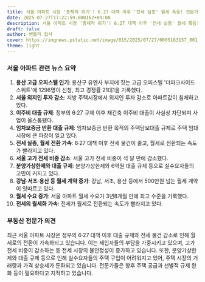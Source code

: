 ```yaml
---
title: 서울 아파트 시장 '총체적 위기'! 6.27 대책 이후 '전세 실종' 월세 폭등! 전문가들 '경고'! 대체 무슨 일이?
date: 2025-07-27T17:22:59.800162+09:00
description: 서울 아파트 시장 '총체적 위기'! 6.27 대책 이후 '전세 실종' 월세 폭등! 전문가들 '경고'! 대체 무슨 일이?
draft: false
author: 벤틀리 집사
cover: https://imgnews.pstatic.net/image/015/2025/07/27/0005163157_001_20250727165811976.jpg
theme: light
---
```


### 서울 아파트 관련 뉴스 요약

1. **용산 고급 오피스텔 인기**: 용산구 유엔사 부지에 짓는 고급 오피스텔 '더파크사이드 스위트'에 1296명이 신청, 최고 경쟁률 21대1을 기록했다.
2. **서울 외지인 투자 감소**: 지방 주택시장에서 외지인 투자 감소로 아파트값이 침체하고 있다.
3. **이주비 대출 규제**: 정부의 6·27 규제 이후 재건축 이주비 대출이 사실상 차단되며 사업이 올스톱됐다.
4. **임차보증금 반환 대출 규제**: 임차보증금 반환 목적의 주택담보대출 규제로 주택 임대시장에 큰 파장이 일고 있다.
5. **전세 실종, 월세 전환 가속**: 6·27 대책 이후 전세 물건이 줄고, 월세로 전환되는 속도가 빨라지고 있다.
6. **서울 고가 전세 비중 감소**: 서울 고가 전세 비중이 석 달 만에 감소했다.
7. **분양가상한제와 대출 규제**: 분양가상한제와 6억원 대출 규제 등으로 실수요자들의 고민이 커지고 있다.
8. **강남·서초·용산 등 월세 계약 증가**: 강남, 서초, 용산 등에서 500만원 넘는 월세 계약이 잇따르고 있다.
9. **월세 수요 증가**: 서울 아파트 월세 수요가 3년8개월 만에 최고 수준을 기록했다.
10. **전세의 월세화 가속**: 전세가 월세로 전환되는 속도가 빨라지고 있다.

### 부동산 전문가 의견

최근 서울 아파트 시장은 정부의 6·27 대책 이후 대출 규제와 전세 물건 감소로 인해 월세로의 전환이 가속화되고 있습니다. 이는 세입자들의 부담을 가중시키고 있으며, 고가 전세 비중이 감소하는 등 전세 시장의 불안정성이 증가하고 있습니다. 또한, 분양가상한제와 대출 규제 등으로 인해 실수요자들의 주택 구입이 어려워지고 있어, 주택 시장의 거래량과 가격 상승세가 둔화되고 있습니다. 전문가들은 향후 주택 공급과 선별적 규제 완화 등이 필요하다고 지적하고 있습니다.